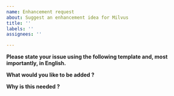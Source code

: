 ```yaml
---
name: Enhancement request
about: Suggest an enhancement idea for Milvus
title: ''
labels: ''
assignees: ''

---
```


**Please state your issue using the following template and, most importantly, in English.**

**What would you like to be added ?**

**Why is this needed ?**
